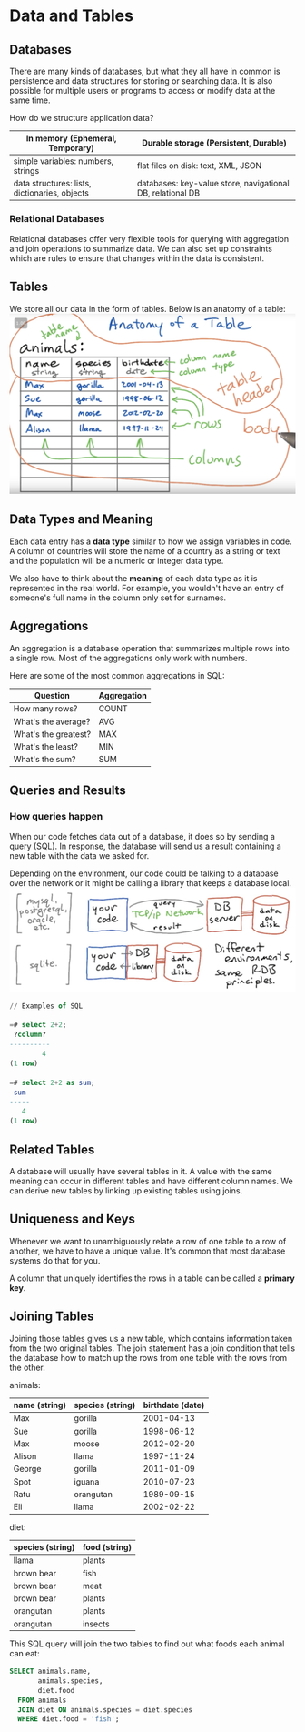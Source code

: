 # Data and Tables

## Databases

There are many kinds of databases, but what they all have in common is persistence and data structures for storing or searching data. It is also possible for multiple users or programs to access or modify data at the same time.

How do we structure application data?

In memory (Ephemeral, Temporary)              | Durable storage (Persistent, Durable)
--------------------------------------------- | ----------------------------------------------------------
simple variables: numbers, strings            | flat files on disk: text, XML, JSON
data structures: lists, dictionaries, objects | databases: key-value store, navigational DB, relational DB

### Relational Databases

Relational databases offer very flexible tools for querying with aggregation and join operations to summarize data. We can also set up constraints which are rules to ensure that changes within the data is consistent.

## Tables

We store all our data in the form of tables. Below is an anatomy of a table: ![](/images/table.png)

## Data Types and Meaning

Each data entry has a **data type** similar to how we assign variables in code. A column of countries will store the name of a country as a string or text and the population will be a numeric or integer data type.

We also have to think about the **meaning** of each data type as it is represented in the real world. For example, you wouldn't have an entry of someone's full name in the column only set for surnames.

## Aggregations

An aggregation is a database operation that summarizes multiple rows into a single row. Most of the aggregations only work with numbers.

Here are some of the most common aggregations in SQL:

Question             | Aggregation
-------------------- | -----------
How many rows?       | COUNT
What's the average?  | AVG
What's the greatest? | MAX
What's the least?    | MIN
What's the sum?      | SUM

## Queries and Results

### How queries happen

When our code fetches data out of a database, it does so by sending a query (SQL). In response, the database will send us a result containing a new table with the data we asked for.

Depending on the environment, our code could be talking to a database over the network or it might be calling a library that keeps a database local. ![](/images/how-queries-happen.png)

```sql
// Examples of SQL

=# select 2+2;
 ?column?
----------
        4
(1 row)

=# select 2+2 as sum;
 sum
-----
   4
(1 row)
```

## Related Tables

A database will usually have several tables in it. A value with the same meaning can occur in different tables and have different column names. We can derive new tables by linking up existing tables using joins.

## Uniqueness and Keys

Whenever we want to unambiguously relate a row of one table to a row of another, we have to have a unique value. It's common that most database systems do that for you.

A column that uniquely identifies the rows in a table can be called a **primary key**.

## Joining Tables

Joining those tables gives us a new table, which contains information taken from the two original tables. The join statement has a join condition that tells the database how to match up the rows from one table with the rows from the other.

animals:

name (string) | species (string) | birthdate (date)
------------- | ---------------- | ----------------
Max           | gorilla          | 2001-04-13
Sue           | gorilla          | 1998-06-12
Max           | moose            | 2012-02-20
Alison        | llama            | 1997-11-24
George        | gorilla          | 2011-01-09
Spot          | iguana           | 2010-07-23
Ratu          | orangutan        | 1989-09-15
Eli           | llama            | 2002-02-22

diet:

species (string) | food (string)
---------------- | -------------
llama            | plants
brown bear       | fish
brown bear       | meat
brown bear       | plants
orangutan        | plants
orangutan        | insects

This SQL query will join the two tables to find out what foods each animal can eat:

```sql
SELECT animals.name,
       animals.species,
       diet.food
  FROM animals
  JOIN diet ON animals.species = diet.species
  WHERE diet.food = 'fish';
```
